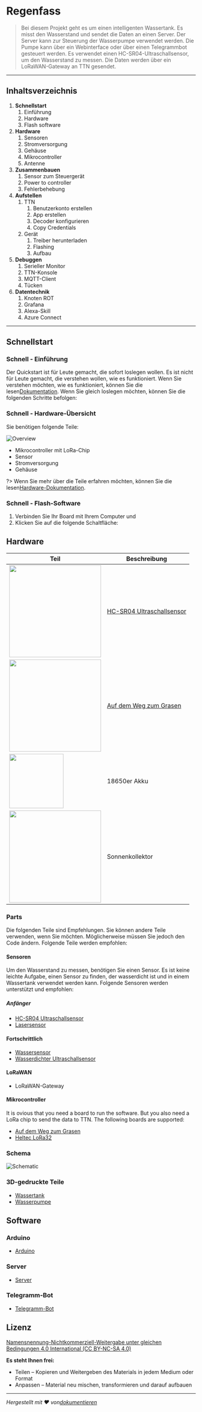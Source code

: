 # Regenfass

> Bei diesem Projekt geht es um einen intelligenten Wassertank. Es misst den Wasserstand und sendet die Daten an einen Server. Der Server kann zur Steuerung der Wasserpumpe verwendet werden. Die Pumpe kann über ein Webinterface oder über einen Telegrammbot gesteuert werden. Es verwendet einen HC-SR04-Ultraschallsensor, um den Wasserstand zu messen. Die Daten werden über ein LoRaWAN-Gateway an TTN gesendet.

* * *

## Inhaltsverzeichnis

1.  **Schnellstart**
    1.  Einführung
    2.  Hardware
    3.  Flash software
2.  **Hardware**
    1.  Sensoren
    2.  Stromversorgung
    3.  Gehäuse
    4.  Mikrocontroller
    5.  Antenne
3.  **Zusammenbauen**
    1.  Sensor zum Steuergerät
    2.  Power to controller
    3.  Fehlerbehebung
4.  **Aufstellen**
    1.  TTN
        1.  Benutzerkonto erstellen
        2.  App erstellen
        3.  Decoder konfigurieren
        4.  Copy Credentials
    2.  Gerät
        1.  Treiber herunterladen
        2.  Flashing
        3.  Aufbau
5.  **Debuggen**
    1.  Serieller Monitor
    2.  TTN-Konsole
    3.  MQTT-Client
    4.  Tücken
6.  **Datentechnik**
    1.  Knoten ROT
    2.  Grafana
    3.  Alexa-Skill
    4.  Azure Connect

* * *

## Schnellstart

### Schnell - Einführung

Der Quickstart ist für Leute gemacht, die sofort loslegen wollen. Es ist nicht für Leute gemacht, die verstehen wollen, wie es funktioniert. Wenn Sie verstehen möchten, wie es funktioniert, können Sie die lesen[Dokumentation](https://ttnleipzig.github.io/regenfass-docs/). Wenn Sie gleich loslegen möchten, können Sie die folgenden Schritte befolgen:

### Schnell - Hardware-Übersicht

Sie benötigen folgende Teile:

![Overview](_media/hardware/hardware-overview.png)

-   Mikrocontroller mit LoRa-Chip
-   Sensor
-   Stromversorgung
-   Gehäuse

?> Wenn Sie mehr über die Teile erfahren möchten, können Sie die lesen[Hardware-Dokumentation](#Hardware).

### Schnell - Flash-Software

1.  Verbinden Sie Ihr Board mit Ihrem Computer und
2.  Klicken Sie auf die folgende Schaltfläche:

<esp-web-install-button manifest="/static/firmware_build/manifest.json"></esp-web-install-button>

## Hardware

| Teil                                                              | Beschreibung                                                                                                              |
| ----------------------------------------------------------------- | ------------------------------------------------------------------------------------------------------------------------- |
| <img src="_media/hardware/sensor-hcsr04.svg" width="244" />       | [HC-SR04 Ultraschallsensor](https://www.amazon.de/gp/product/B07B4J8QZK/ref=ppx_yo_dt_b_asin_title_o00_s00?ie=UTF8&psc=1) |
| <img src="_media/hardware/hardware-esplora.svg" width="244" />    | [Auf dem Weg zum Grasen](https://www.amazon.de/gp/product/B07B4J8QZK/ref=ppx_yo_dt_b_asin_title_o00_s00?ie=UTF8&psc=1)    |
| <img src="_media/hardware/hardware-18650.svg" width="144" />      | 18650er Akku                                                                                                              |
| <img src="_media/hardware/hardware-solarpanel.svg" width="244" /> | Sonnenkollektor                                                                                                           |

### Parts

Die folgenden Teile sind Empfehlungen. Sie können andere Teile verwenden, wenn Sie möchten. Möglicherweise müssen Sie jedoch den Code ändern. Folgende Teile werden empfohlen:

#### Sensoren

Um den Wasserstand zu messen, benötigen Sie einen Sensor. Es ist keine leichte Aufgabe, einen Sensor zu finden, der wasserdicht ist und in einem Wassertank verwendet werden kann. Folgende Sensoren werden unterstützt und empfohlen:

##### Anfänger

-   [HC-SR04 Ultraschallsensor](https://www.amazon.de/gp/product/B07B4J8QZK/ref=ppx_yo_dt_b_asin_title_o00_s00?ie=UTF8&psc=1)
-   [Lasersensor](https://www.amazon.de/gp/product/B07B4J8QZK/ref=ppx_yo_dt_b_asin_title_o00_s00?ie=UTF8&psc=1)

#### Fortschrittlich

-   [Wassersensor](https://www.amazon.de/gp/product/B07B4J8QZK/ref=ppx_yo_dt_b_asin_title_o00_s00?ie=UTF8&psc=1)
-   [Wasserdichter Ultraschallsensor](https://www.amazon.de/gp/product/B07B4J8QZK/ref=ppx_yo_dt_b_asin_title_o00_s00?ie=UTF8&psc=1)

#### LoRaWAN

-   LoRaWAN-Gateway

#### Mikrocontroller

It is ovious that you need a board to run the software. But you also need a LoRa chip to send the data to TTN. The following boards are supported:

-   [Auf dem Weg zum Grasen](Hardware/TTGOLoRa32.md)
-   [Heltec LoRa32](Hardware/HeltecLoRa32.md)

### Schema

![Schematic](https://raw.githubusercontent.com/Regenfass/Regenfass/master/Hardware/Schematic.png)

### 3D-gedruckte Teile

-   [Wassertank](https://www.thingiverse.com/thing:2751000)
-   [Wasserpumpe](https://www.thingiverse.com/thing:2751000)

## Software

### Arduino

-   [Arduino](Software/Arduino/README.md)

### Server

-   [Server](Software/Server/README.md)

### Telegramm-Bot

-   [Telegramm-Bot](Software/TelegramBot/README.md)

## Lizenz

[Namensnennung-Nichtkommerziell-Weitergabe unter gleichen Bedingungen 4.0 International (CC BY-NC-SA 4.0)](https://creativecommons.org/licenses/by-nc-sa/4.0/)

**Es steht Ihnen frei:**

-   Teilen – Kopieren und Weitergeben des Materials in jedem Medium oder Format
-   Anpassen – Material neu mischen, transformieren und darauf aufbauen

* * *

_Hergestellt mit ❤️ von[dokumentieren](https://docsify.js.org/)_
